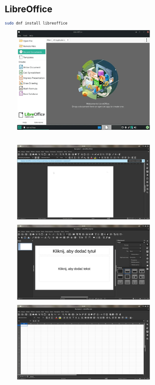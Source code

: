 # LibreOffice

```bash
sudo dnf install libreoffice
```

<figure><img src="../../../.gitbook/assets/image (1) (1) (1) (1) (1) (1) (1) (1) (1) (1) (1).png" alt=""><figcaption><p><br></p></figcaption></figure>

<figure><img src="../../../.gitbook/assets/image (2) (1) (1) (1) (1) (1).png" alt=""><figcaption></figcaption></figure>

<figure><img src="../../../.gitbook/assets/image (3) (1).png" alt=""><figcaption></figcaption></figure>

<figure><img src="../../../.gitbook/assets/image (4).png" alt=""><figcaption></figcaption></figure>

